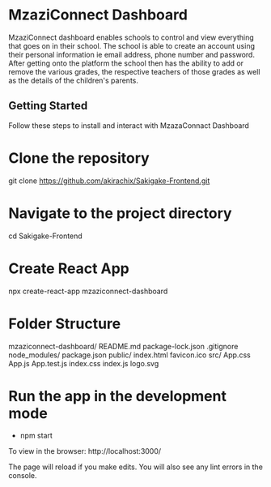# MzaziConnect Dashboard
MzaziConnect dashboard enables schools to control and view everything that goes on in their school. The school is able to create an account using their personal information ie email address, phone number and password. After getting onto the platform the school then has the ability to add or remove the various grades, the respective teachers of those grades as well as the details of the children's parents.


## Getting Started
Follow these steps to install and interact with MzazaConnact Dashboard

# Clone the repository
git clone https://github.com/akirachix/Sakigake-Frontend.git

# Navigate to the project directory
cd Sakigake-Frontend

# Create React App
npx create-react-app mzaziconnect-dashboard

# Folder Structure
mzaziconnect-dashboard/
  README.md
  package-lock.json
  .gitignore
  node_modules/
  package.json
  public/
    index.html
    favicon.ico
  src/
    App.css
    App.js
    App.test.js
    index.css
    index.js
    logo.svg

# Run the app in the development mode
- npm start

To view in the browser: http://localhost:3000/

The page will reload if you make edits.
You will also see any lint errors in the console.
